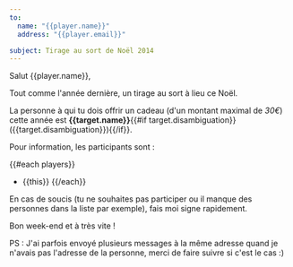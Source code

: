 ```yaml
---
to:
  name: "{{player.name}}"
  address: "{{player.email}}"

subject: Tirage au sort de Noël 2014
---
```


Salut {{player.name}},

Tout comme l'année dernière, un tirage au sort à lieu ce Noël.

La personne à qui tu dois offrir un cadeau (d'un montant maximal de *30€*) cette année est **{{target.name}}**{{#if target.disambiguation}} ({{target.disambiguation}}){{/if}}.

Pour information, les participants sont :

{{#each players}}
- {{this}}
{{/each}}

En cas de soucis (tu ne souhaites pas participer ou il manque des personnes dans la liste par exemple), fais moi signe rapidement.

Bon week-end et à très vite !

PS : J'ai parfois envoyé plusieurs messages à la même adresse quand je n'avais pas l'adresse de la personne, merci de faire suivre si c'est le cas :)
